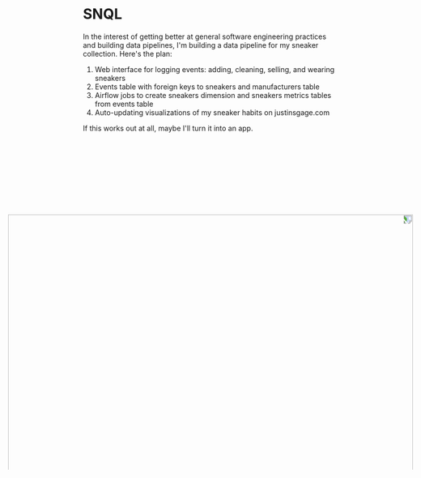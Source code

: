 # SNQL
In the interest of getting better at general software engineering practices and building data pipelines, I'm building a data pipeline for my sneaker collection. Here's the plan:

1) Web interface for logging events: adding, cleaning, selling, and wearing sneakers
2) Events table with foreign keys to sneakers and manufacturers table
3) Airflow jobs to create sneakers dimension and sneakers metrics tables from events table
4) Auto-updating visualizations of my sneaker habits on justinsgage.com

If this works out at all, maybe I'll turn it into an app.

<img src="https://github.com/gagejustins/snql/blob/master/model.png" width=800 style="transform:rotate(90deg);">

